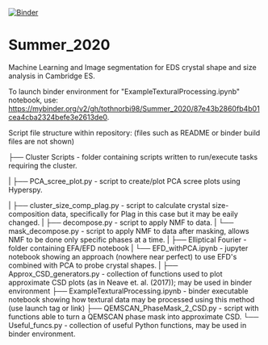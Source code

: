[![Binder](https://mybinder.org/badge_logo.svg)](https://mybinder.org/v2/gh/tothnorbi98/Summer_2020/87e43b2860fb4b01cea4cba2324befe3e2613de0)

# Summer_2020
Machine Learning and Image segmentation for EDS crystal shape and size analysis in Cambridge ES.


To launch binder environment for "ExampleTexturalProcessing.ipynb" notebook, use: https://mybinder.org/v2/gh/tothnorbi98/Summer_2020/87e43b2860fb4b01cea4cba2324befe3e2613de0.


Script file structure within repository: (files such as README or binder build files are not shown)

├── Cluster Scripts - folder containing scripts written to run/execute tasks requiring the cluster.

|   ├── PCA_scree_plot.py - script to create/plot PCA scree plots using Hyperspy.

|   ├── cluster_size_comp_plag.py - script to calculate crystal size-composition data, specifically for Plag in this case but it may be eaily changed.
|   ├── decompose.py - script to apply NMF to data.
|   └── mask_decompose.py - script to apply NMF to data after masking, allows NMF to be done only specific phases at a time.
|
├── Elliptical Fourier - folder containing EFA/EFD notebook
|   └── EFD_withPCA.ipynb - jupyter notebook showing an approach (nowhere near perfect) to use EFD's combined with PCA to probe crystal shapes.
|
├── Approx_CSD_generators.py - collection of functions used to plot approximate CSD plots (as in Neave et. al. (2017)); may be used in binder environment
├── ExampleTexturalProcessing.ipynb - binder executable notebook showing how textural data may be processed using this method (use launch tag or link)
├── QEMSCAN_PhaseMask_2_CSD.py - script with functions able to turn a QEMSCAN phase mask into approximate CSD.
└── Useful_funcs.py - collection of useful Python functions, may be used in binder environment.


